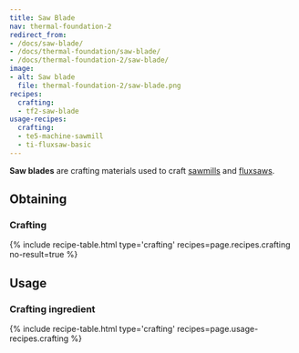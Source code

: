 ```yaml
---
title: Saw Blade
nav: thermal-foundation-2
redirect_from:
- /docs/saw-blade/
- /docs/thermal-foundation/saw-blade/
- /docs/thermal-foundation-2/saw-blade/
image:
- alt: Saw blade
  file: thermal-foundation-2/saw-blade.png
recipes:
  crafting:
  - tf2-saw-blade
usage-recipes:
  crafting:
  - te5-machine-sawmill
  - ti-fluxsaw-basic
---
```


**Saw blades** are crafting materials used to craft [sawmills](/docs/1.12/thermal-expansion-5/sawmill/)
and [fluxsaws](/docs/1.12/thermal-innovation/fluxsaw/).


Obtaining
---------

### Crafting
{% include recipe-table.html type='crafting' recipes=page.recipes.crafting no-result=true %}


Usage
-----

### Crafting ingredient
{% include recipe-table.html type='crafting' recipes=page.usage-recipes.crafting %}

